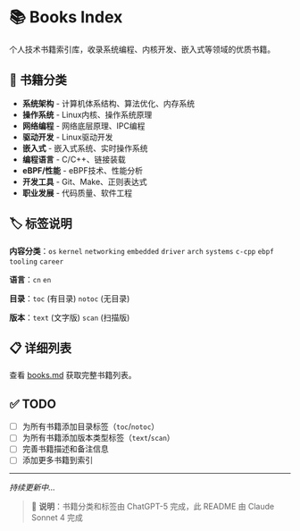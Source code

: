 # 📚 Books Index

个人技术书籍索引库，收录系统编程、内核开发、嵌入式等领域的优质书籍。

## 📖 书籍分类

- **系统架构** - 计算机体系结构、算法优化、内存系统
- **操作系统** - Linux内核、操作系统原理  
- **网络编程** - 网络底层原理、IPC编程
- **驱动开发** - Linux驱动开发
- **嵌入式** - 嵌入式系统、实时操作系统
- **编程语言** - C/C++、链接装载
- **eBPF/性能** - eBPF技术、性能分析
- **开发工具** - Git、Make、正则表达式
- **职业发展** - 代码质量、软件工程

## 🏷️ 标签说明

**内容分类**：`os` `kernel` `networking` `embedded` `driver` `arch` `systems` `c-cpp` `ebpf` `tooling` `career`

**语言**：`cn` `en`

**目录**：`toc` (有目录) `notoc` (无目录)

**版本**：`text` (文字版) `scan` (扫描版)

## 📋 详细列表

查看 [books.md](books.md) 获取完整书籍列表。

## ✅ TODO

- [ ] 为所有书籍添加目录标签（`toc`/`notoc`）
- [ ] 为所有书籍添加版本类型标签（`text`/`scan`）
- [ ] 完善书籍描述和备注信息
- [ ] 添加更多书籍到索引

---

*持续更新中...*

> 📝 **说明**：书籍分类和标签由 ChatGPT-5 完成，此 README 由 Claude Sonnet 4 完成

